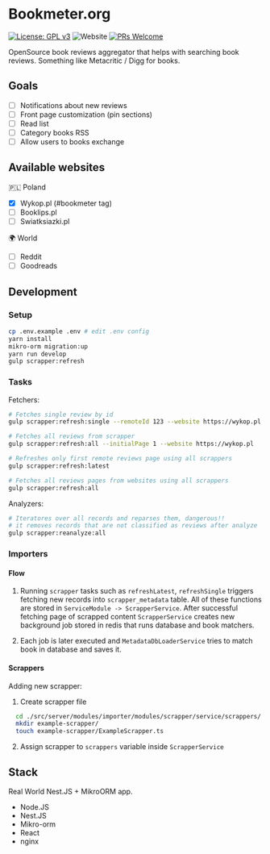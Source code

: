 # Bookmeter.org

[![License: GPL v3](https://img.shields.io/badge/License-GPLv3-blue.svg?style=flat-square)](https://www.gnu.org/licenses/gpl-3.0)
![Website](https://img.shields.io/website?url=https%3A%2F%2Fbookmeter.org&style=flat-square)
[![PRs Welcome](https://img.shields.io/badge/PRs-welcome-brightgreen.svg?style=flat-square)](http://makeapullrequest.com)

OpenSource book reviews aggregator that helps with searching book reviews. Something like Metacritic / Digg for books.

## Goals

- [ ] Notifications about new reviews
- [ ] Front page customization (pin sections)
- [ ] Read list
- [ ] Category books RSS
- [ ] Allow users to books exchange

## Available websites

🇵🇱 Poland

- [x] Wykop.pl (#bookmeter tag)
- [ ] Booklips.pl
- [ ] Swiatksiazki.pl

🌍 World

- [ ] Reddit
- [ ] Goodreads

## Development

### Setup

```bash
cp .env.example .env # edit .env config
yarn install
mikro-orm migration:up
yarn run develop
gulp scrapper:refresh
```

### Tasks

Fetchers:

```bash
# Fetches single review by id
gulp scrapper:refresh:single --remoteId 123 --website https://wykop.pl

# Fetches all reviews from scrapper
gulp scrapper:refresh:all --initialPage 1 --website https://wykop.pl

# Refreshes only first remote reviews page using all scrappers
gulp scrapper:refresh:latest

# Fetches all reviews pages from websites using all scrappers
gulp scrapper:refresh:all
```

Analyzers:

```bash
# Iteratores over all records and reparses them, dangerous!!
# it removes records that are not classified as reviews after analyze
gulp scrapper:reanalyze:all
```

### Importers

#### Flow

  1. Running `scrapper` tasks such as `refreshLatest`, `refreshSingle` triggers fetching new records into `scrapper_metadata` table. All of these functions are stored in `ServiceModule -> ScrapperService`. After successful fetching page of scrapped content `ScrapperService` creates new background job stored in redis that runs database and book matchers.

  2. Each job is later executed and `MetadataDbLoaderService` tries to match book in database and saves it.

#### Scrappers

  Adding new scrapper:

  1. Create scrapper file

  ```bash
    cd ./src/server/modules/importer/modules/scrapper/service/scrappers/
    mkdir example-scrapper/
    touch example-scrapper/ExampleScrapper.ts
  ```

  2. Assign scrapper to `scrappers` variable inside `ScrapperService`

## Stack

Real World Nest.JS + MikroORM app.

- Node.JS
- Nest.JS
- Mikro-orm
- React
- nginx
